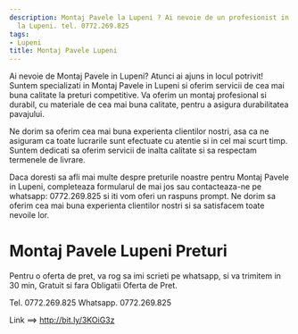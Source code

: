 ```yaml
---
description: Montaj Pavele la Lupeni ? Ai nevoie de un profesionist in Montaj Pavele
  la Lupeni. tel. 0772.269.825
tags:
- Lupeni
title: Montaj Pavele Lupeni
---
```




Ai nevoie de Montaj Pavele in Lupeni? Atunci ai ajuns in locul potrivit! Suntem specializati in Montaj Pavele in Lupeni si oferim servicii de cea mai buna calitate la preturi competitive. Va oferim un montaj profesional si durabil, cu materiale de cea mai buna calitate, pentru a asigura durabilitatea pavajului.

Ne dorim sa oferim cea mai buna experienta clientilor nostri, asa ca ne asiguram ca toate lucrarile sunt efectuate cu atentie si in cel mai scurt timp. Suntem dedicati sa oferim servicii de inalta calitate si sa respectam termenele de livrare.

Daca doresti sa afli mai multe despre preturile noastre pentru Montaj Pavele in Lupeni, completeaza formularul de mai jos sau contacteaza-ne pe whatsapp: 0772.269.825 si iti vom oferi un raspuns prompt. Ne dorim sa oferim cea mai buna experienta clientilor nostri si sa satisfacem toate nevoile lor.

# Montaj Pavele Lupeni Preturi
Pentru o oferta de pret, va rog sa imi scrieti pe whatsapp, si va trimitem in 30 min, Gratuit si fara Obligatii Oferta de Pret.

Tel. 0772.269.825
Whatsapp. 0772.269.825

Link ==> http://bit.ly/3KOiG3z